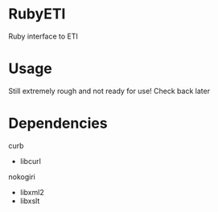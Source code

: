 RubyETI
=======

Ruby interface to ETI

Usage
=====

Still extremely rough and not ready for use! Check back later

Dependencies
============

curb
* libcurl

nokogiri 
* libxml2
* libxslt
